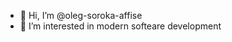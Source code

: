 - 👋 Hi, I’m @oleg-soroka-affise
- 👀 I’m interested in modern softeare development

<!---
oleg-soroka-affise/oleg-soroka-affise is a ✨ special ✨ repository because its `README.md` (this file) appears on your GitHub profile.
You can click the Preview link to take a look at your changes.
--->
